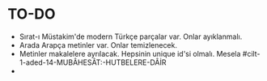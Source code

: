 
# TO-DO
- Sırat-ı Müstakim'de modern Türkçe parçalar var. Onlar ayıklanmalı.
- Arada Arapça metinler var. Onlar temizlenecek.
- Metinler makalelere ayrılacak. Hepsinin unique id'si olmalı. Mesela #cilt-1-aded-14-MUBÂHESÂT:-HUTBELERE-DÂİR 
- 
